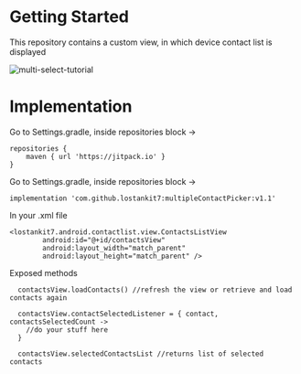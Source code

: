 # Getting Started
This repository contains a custom view, in which device contact list is displayed

![multi-select-tutorial](https://user-images.githubusercontent.com/54987308/162586270-95d5d362-fad6-40cb-ad65-28b20a9eac7c.gif)

# Implementation
Go to Settings.gradle, inside repositories block -> <br/>
```
repositories {  
    maven { url 'https://jitpack.io' }
}
```

Go to Settings.gradle, inside repositories block -> <br/>
```
implementation 'com.github.lostankit7:multipleContactPicker:v1.1'
```

In your .xml file 

```
<lostankit7.android.contactlist.view.ContactsListView
        android:id="@+id/contactsView"
        android:layout_width="match_parent"
        android:layout_height="match_parent" />
```

Exposed methods

```
  contactsView.loadContacts() //refresh the view or retrieve and load contacts again
  
  contactsView.contactSelectedListener = { contact, contactsSelectedCount -> 
    //do your stuff here
  }
  
  contactsView.selectedContactsList //returns list of selected contacts 
```
